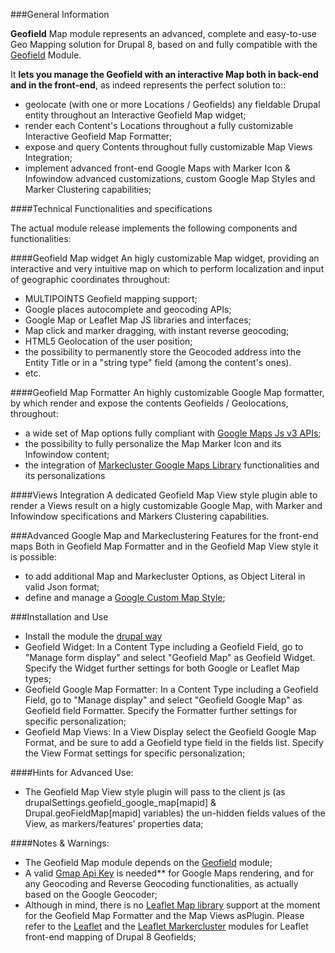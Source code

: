 ###General Information

**Geofield** Map module represents an advanced, complete and easy-to-use Geo Mapping solution for Drupal 8,
based on and fully compatible with the [Geofield](https://www.drupal.org/project/geofield) Module.

It **lets you manage the Geofield with an interactive Map both in back-end and in the front-end**, as indeed represents the perfect solution to::
- geolocate (with one or more Locations / Geofields) any fieldable Drupal entity throughout an Interactive Geofield Map widget;
- render each Content's Locations throughout a fully customizable Interactive Geofield Map Formatter;
- expose and query Contents throughout fully customizable Map Views Integration;
- implement advanced front-end Google Maps with Marker Icon & Infowindow advanced customizations, custom Google Map Styles and Marker Clustering capabilities;

####Technical Functionalities and specifications

The actual module release implements the following components and functionalities:

####Geofield Map widget
An higly customizable Map widget, 
providing an interactive and very intuitive map on which to perform localization and input of geographic coordinates throughout:
- MULTIPOINTS Geofield mapping support;
- Google places autocomplete and geocoding APIs;
- Google Map or Leaflet Map JS libraries and interfaces;
- Map click and marker dragging, with instant reverse geocoding;
- HTML5 Geolocation of the user position;
- the possibility to permanently store the Geocoded address into the Entity Title
or in a "string type" field (among the content's ones).
- etc.

####Geofield Map Formatter
An highly customizable Google Map formatter, by which render and expose the contents Geofields / Geolocations, throughout:
- a wide set of Map options fully compliant with [Google Maps Js v3 APIs](https://developers.google.com/maps/documentation/javascript/);
- the possibility to fully personalize the Map Marker Icon and its Infowindow content;
- the integration of [Markecluster Google Maps Library](https://github.com/googlemaps/js-marker-clusterer) functionalities and its personalizations

####Views Integration
A dedicated Geofield Map View style plugin able to render a Views result on a higly customizable Google Map, 
with Marker and Infowindow specifications and Markers Clustering capabilities.

###Advanced Google Map and Markeclustering Features for the front-end maps
Both in Geofield Map Formatter and in the Geofield Map View style it is possible:
- to add additional Map and Markecluster Options, as Object Literal in valid Json format;
- define and manage a [Google Custom Map Style](https://developers.google.com/maps/documentation/javascript/examples/maptype-styled-simple);

###Installation and Use

- Install the module the 
[drupal way](http://drupal.org/documentation/install/modules-themes/modules-8)
- Geofield Widget: In a Content Type including a Geofield Field, go to "Manage form display" 
and select "Geofield Map" as Geofield Widget. Specify the Widget further settings for both Google or Leaflet Map types;
- Geofield Google Map Formatter: In a Content Type including a Geofield Field, go to "Manage display" and select "Geofield Google Map" as Geofield field Formatter.  Specify the Formatter further settings for specific personalization;
- Geofield Map Views: In a View Display select the Geofield Google Map Format, and be sure to add a Geofield type field in the fields list. Specify the View Format settings for specific personalization;


####Hints for Advanced Use: 
- The Geofield Map View style plugin will pass to the client js (as drupalSettings.geofield_google_map[mapid] & Drupal.geoFieldMap[mapid] variables) the un-hidden fields values of the View, as markers/features' properties data;

####Notes & Warnings: 
- The Geofield Map module depends on the [Geofield](https://www.drupal.org/project/geofield) module;
- A valid <u>Gmap Api Key</u> is needed** for Google Maps rendering, and for any Geocoding and Reverse Geocoding functionalities, as actually based on the Google Geocoder;
- Although in mind, there is no <u>Leaflet Map library</u> support at the moment for the Geofield Map Formatter and the  Map Views asPlugin. Please refer to the [Leaflet](https://www.drupal.org/project/leaflet) and the [Leaflet Markercluster](https://www.drupal.org/project/leaflet_markercluster) modules for Leaflet front-end mapping of Drupal 8 Geofields;
